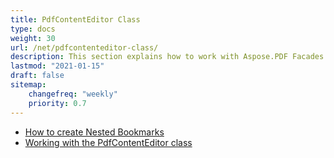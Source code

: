 ```yaml
---
title: PdfContentEditor Class
type: docs
weight: 30
url: /net/pdfcontenteditor-class/
description: This section explains how to work with Aspose.PDF Facades using PdfContentEditor Class.
lastmod: "2021-01-15"
draft: false
sitemap:
    changefreq: "weekly"
    priority: 0.7
---
```


- [How to create Nested Bookmarks](/pdf/net/how-to-create-nested-bookmarks/)
- [Working with the PdfContentEditor class](/pdf/net/working-with-the-pdfcontenteditor-class/)